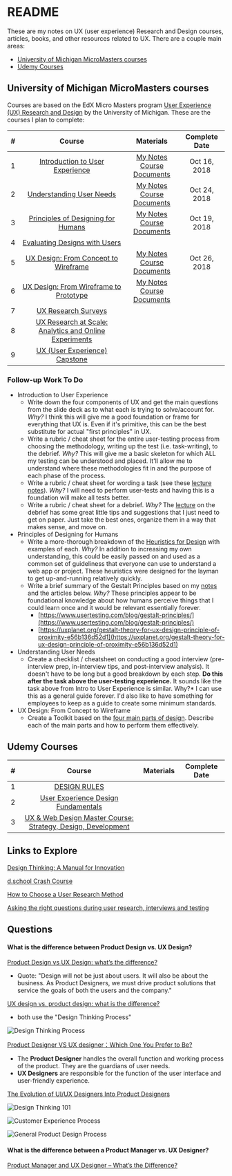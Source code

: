 # README

These are my notes on UX (user experience) Research and Design courses, articles, books, and other resources related to UX. There are a couple main areas:

- [University of Michigan MicroMasters courses](#umi-micromasters)
- [Udemy Courses](#udemy-courses)


<a name="umi-micromasters"></a>

## University of Michigan MicroMasters courses

Courses are based on the EdX Micro Masters program [User Experience (UX) Research and Design](https://www.edx.org/micromasters/michiganx-user-experience-ux-research-and-design) by the University of Michigan. These are the courses I plan to complete:



|#|Course|Materials|Complete Date|
|:---:|:---:|:---:|:---:|
|1|[Introduction to User Experience](https://www.edx.org/course/introduction-to-user-experience)|[My Notes](https://github.com/coolinmc6/design-ux-ui/blob/master/UMI-Intro-to-User-Experience/Notes.md)<br>[Course Documents](https://github.com/coolinmc6/design-ux-ui/tree/master/UMI-Intro-to-User-Experience/Course-Documents)|Oct 16, 2018|
|2|[Understanding User Needs](https://www.edx.org/course/understanding-user-needs)|[My Notes](https://github.com/coolinmc6/design-ux-ui/blob/master/UMI-Understanding-User-Needs/Notes.md)<br>[Course Documents](https://github.com/coolinmc6/design-ux-ui/tree/master/UMI-Understanding-User-Needs/Course-Documents)|Oct 24, 2018|
|3|[Principles of Designing for Humans](https://www.edx.org/course/principles-of-designing-for-humans)|[My Notes](https://github.com/coolinmc6/design-ux-ui/blob/master/UMI-Principles-of-Designing-for-Humans/Notes.md)<br>[Course Documents](https://github.com/coolinmc6/design-ux-ui/tree/master/UMI-Principles-of-Designing-for-Humans/Course-Documents)|Oct 19, 2018|
|4|[Evaluating Designs with Users](https://www.edx.org/course/evaluating-designs-with-users)|||
|5|[UX Design: From Concept to Wireframe](https://www.edx.org/course/ux-design-from-concept-to-wireframe)|[My Notes](https://github.com/coolinmc6/design-ux-ui/blob/master/UMI-UX-Design-From-Concept-to-Wireframe/Notes.md)<br>[Course Documents](https://github.com/coolinmc6/design-ux-ui/tree/master/UMI-UX-Design-From-Concept-to-Wireframe/Course-Documents)|Oct 26, 2018|
|6|[UX Design: From Wireframe to Prototype](https://www.edx.org/course/ux-design-from-wireframe-to-prototype)|[My Notes](https://github.com/coolinmc6/design-ux-ui/blob/master/UMI-UX-Design-From-Wireframe-to-Prototype/Notes.md)<br>[Course Documents](https://github.com/coolinmc6/design-ux-ui/tree/master/UMI-UX-Design-From-Wireframe-to-Prototype/Course-Documents)||
|7|[UX Research Surveys](https://www.edx.org/course/ux-research-surveys)|||
|8|[UX Research at Scale: Analytics and Online Experiments](https://www.edx.org/course/ux-research-at-scale-analytics-and-online-experiments)|||
|9|[UX (User Experience) Capstone](https://www.edx.org/course/ux-user-experience-capstone-michiganx-ux509x)|||


### Follow-up Work To Do

- Introduction to User Experience
	+ Write down the four components of UX and get the main questions from the slide deck as to what each is trying to solve/account for. *Why?* I think this will give me a good foundation or frame for everything that UX is. Even if it's primitive, this can be the best substitute for actual "first principles" in UX.
	+ Write a rubric / cheat sheet for the entire user-testing process from choosing the methodology, writing up the test (i.e. task-writing), to the debrief. *Why?* This will give me a basic skeleton for which ALL my testing can be understood and placed. It'll allow me to understand where these methodologies fit in and the purpose of each phase of the process.
	+ Write a rubric / cheat sheet for  wording a task (see these [lecture notes](https://github.com/coolinmc6/design-ux-ui/blob/master/UMI-Intro-to-User-Experience/Notes.md#l6-user-testing-part-2)). *Why?* I will need to perform user-tests and having this is a foundation will make all tests better.
	+ Write a rubric / cheat sheet for a debrief. *Why?* The [lecture](https://github.com/coolinmc6/design-ux-ui/blob/master/UMI-Intro-to-User-Experience/Notes.md#l7-user-testing-part-3) on the debrief has some great little tips and suggestions that I just need to get on paper. Just take the best ones, organize them in a way that makes sense, and move on.
- Principles of Designing for Humans
	+ Write a more-thorough breakdown of the [Heuristics for Design](https://github.com/coolinmc6/design-ux-ui/blob/master/UMI-Principles-of-Designing-for-Humans/Notes.md#l8-heuristics-for-design) with examples of each. *Why?* In addition to increasing my own understanding, this could be easily passed on and used as a common set of guideliness that everyone can use to understand a web app or project. These heuristics were designed for the layman to get up-and-running relatively quickly.
	+ Write a brief summary of the Gestalt Principles based on my [notes]() and the articles below. *Why?* These principles appear to be foundational knowledge about how humans perceive things that I could learn once and it would be relevant essentially forever.
		* [https://www.usertesting.com/blog/gestalt-principles/](https://www.usertesting.com/blog/gestalt-principles/)
		* [https://uxplanet.org/gestalt-theory-for-ux-design-principle-of-proximity-e56b136d52d1](https://uxplanet.org/gestalt-theory-for-ux-design-principle-of-proximity-e56b136d52d1)
- Understanding User Needs
	+ Create a checklist / cheatsheet on conducting a good interview (pre-interview prep, in-interview tips, and post-interview analysis). It doesn't have to be long but a good breakdown by each step. **Do this after the task above the user-testing experience.** It sounds like the task above from Intro to User Experience is similar. Why?* I can use this as a general guide forever. I'd also like to have something for employees to keep as a guide to create some minimum standards.
- UX Design: From Concept to Wireframe
	+ Create a Toolkit based on the [four main parts of design](https://github.com/coolinmc6/design-ux-ui/blob/master/UMI-UX-Design-From-Concept-to-Wireframe/Notes.md#l2-design-process---an-overview). Describe each of the main parts and how to perform them effectively.

<a name="umi-micromasters"></a>

## Udemy Courses

|#|Course|Materials|Complete Date|
|:---:|:---:|:---:|:---:|
|1|[DESIGN RULES](https://www.udemy.com/design-rules/)|||
|2|[User Experience Design Fundamentals](https://www.udemy.com/user-experience-design-fundamentals/)|||
|3|[UX & Web Design Master Course: Strategy, Design, Development](https://www.udemy.com/ux-web-design-master-course-strategy-design-development/)|||



## Links to Explore

[Design Thinking: A Manual for Innovation](https://theblog.adobe.com/design-thinking-a-manual-for-innovation)

[d.school Crash Course](https://dschool.stanford.edu/resources/virtual-crash-course-video)

[How to Choose a User Research Method](https://uxplanet.org/how-to-choose-a-user-research-method-985112051d84)

[Asking the right questions during user research, interviews and testing](https://uxdesign.cc/asking-the-right-questions-on-user-research-interviews-and-testing-427261742a67)



## Questions

#### What is the difference between Product Design vs. UX Design?

[Product Design vs UX Design: what’s the difference?](https://uxdesign.cc/product-design-vs-ux-design-whats-the-difference-461b3f11b76b)

- Quote: "Design will not be just about users. It will also be about the business. As Product Designers, we must drive product solutions that service the goals of both the users and the company."

[UX design vs. product design: what is the difference?](https://uxdesign.cc/ux-design-verses-product-design-whats-the-difference-577b3eab19c0)

- both use the "Design Thinking Process"

![Design Thinking Process](https://github.com/coolinmc6/design-ux-ui/blob/master/UMI-UX-Design-From-Concept-to-Wireframe/Course-Documents/design-thinking-process.jpeg)

[Product Designer VS UX designer：Which One You Prefer to Be?](https://www.mockplus.com/blog/post/product-designer-vs-ux-designer)

- The **Product Designer** handles the overall function and working process of the product. They are the guardians of user needs. 
- **UX Designers** are responsible for the function of the user interface and user-friendly experience.

[The Evolution of UI/UX Designers Into Product Designers](https://theblog.adobe.com/the-evolution-of-uiux-designers-into-product-designers/)



![Design Thinking 101](https://github.com/coolinmc6/design-ux-ui/blob/master/UMI-UX-Design-From-Concept-to-Wireframe/Course-Documents/design-thinking-101.png)

![Customer Experience Process](https://github.com/coolinmc6/design-ux-ui/blob/master/UMI-UX-Design-From-Concept-to-Wireframe/Course-Documents/design-customer-experience-process.png)

![General Product Design Process](https://github.com/coolinmc6/design-ux-ui/blob/master/UMI-UX-Design-From-Concept-to-Wireframe/Course-Documents/general-product-design-process.png)

#### What is the difference between a Product Manager vs. UX Designer?

[Product Manager and UX Designer – What’s the Difference?](https://www.uxpin.com/studio/blog/product-manager-and-ux-designer-whats-the-difference/)
